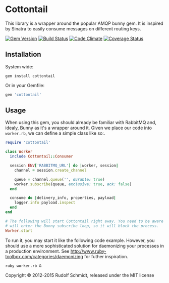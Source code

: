 # Cottontail

This library is a wrapper around the popular AMQP bunny gem. It is inspired by Sinatra to easily consume messages on different routing keys.

[![Gem Version](https://badge.fury.io/rb/cottontail.svg)](https://badge.fury.io/rb/cottontail)
[![Build Status](https://travis-ci.org/rudionrails/cottontail.svg?branch=master)](https://travis-ci.org/rudionrails/cottontail)
[![Code Climate](https://codeclimate.com/github/rudionrails/cottontail/badges/gpa.svg)](https://codeclimate.com/github/rudionrails/cottontail)
[![Coverage Status](https://coveralls.io/repos/rudionrails/cottontail/badge.svg?branch=master&service=github)](https://coveralls.io/github/rudionrails/cottontail?branch=master)

## Installation

System wide:

```console
gem install cottontail
```

Or in your Gemfile:

```ruby
gem 'cottontail'
```

## Usage

When using this gem, you should already be familiar with RabbitMQ and, idealy, Bunny as it's a wrapper around it. Given we place our code into `worker.rb`, we can define a simple class like so:.

```ruby
require 'cottontail'

class Worker
  include Cottontail::Consumer

  session ENV['RABBITMQ_URL'] do |worker, session|
    channel = session.create_channel

    queue = channel.queue('', durable: true)
    worker.subscribe(queue, exclusive: true, ack: false)
  end

  consume do |delivery_info, properties, payload|
    logger.info payload.inspect
  end
end

# The following will start Cottontail right away. You need to be aware that it
# will enter the Bunny subscribe loop, so it will block the process.
Worker.start
```

To run it, you may start it like the following code example. However, you should use a more sophisticated solution for daemonizing your processes in a production environment. See http://www.ruby-toolbox.com/categories/daemonizing for futher inspiration.

```console
ruby worker.rb &
```

Copyright &copy; 2012-2015 Rudolf Schmidt, released under the MIT license
